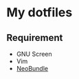 # My dotfiles

## Requirement

* GNU Screen
* Vim
* [NeoBundle](https://github.com/Shougo/neobundle.vim)

